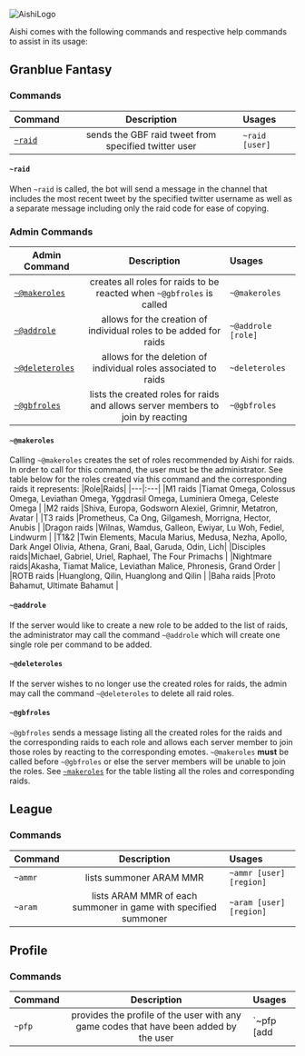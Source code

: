 ![AishiLogo](https://user-images.githubusercontent.com/67992204/103492314-01a8cd00-4df8-11eb-81e4-5e0d6358e108.png)


Aishi comes with the following commands and respective help commands to assist in its usage:

## **Granblue Fantasy**
### Commands

|Command                                                 |Description                                         |Usages            |
|---|:---:|:---|
|[`~raid`](https://ailurose.github.io/aishi/commands#raid)|sends the GBF raid tweet from specified twitter user|`~raid [user]`    |

#### `~raid`
When `~raid` is called, the bot will send a message in the channel that includes the most recent tweet by the specified twitter username as well as a separate message including only the raid code for ease of copying.

### **Admin Commands**

|Admin Command  |Description                                                                    |Usages            |
|---|:---:|:---|
|[`~@makeroles`](https://ailurose.github.io/aishi/commands#makeroles)    |creates all roles for raids to be reacted when `~@gbfroles` is called          |`~@makeroles`     |
|[`~@addrole`](https://ailurose.github.io/aishi/commands#addrole)        |allows for the creation of individual roles to be added for raids              |`~@addrole [role]`|
|[`~@deleteroles`](https://ailurose.github.io/aishi/commands#deleteroles)|allows for the deletion of individual roles associated to raids                |`~deleteroles`    |
|[`~@gbfroles`](https://ailurose.github.io/aishi/commands#gbfroles)      |lists the created roles for raids and allows server members to join by reacting|`~@gbfroles`      |

#### `~@makeroles`
Calling `~@makeroles` creates the set of roles recommended by Aishi for raids. In order to call for this command, the user must be the administrator. See table below for the roles created via this command and the corresponding raids it represents:
|Role|Raids|
|---|:---|
|M1 raids       |Tiamat Omega, Colossus Omega, Leviathan Omega, Yggdrasil Omega, Luminiera Omega, Celeste Omega                 |
|M2 raids       |Shiva, Europa, Godsworn Alexiel, Grimnir, Metatron, Avatar                                                     |
|T3 raids       |Prometheus, Ca Ong, Gilgamesh, Morrigna, Hector, Anubis                                                        |
|Dragon raids   |Wilnas, Wamdus, Galleon, Ewiyar, Lu Woh, Fediel, Lindwurm                                                      |
|T1&2           |Twin Elements, Macula Marius, Medusa, Nezha, Apollo, Dark Angel Olivia, Athena, Grani, Baal, Garuda, Odin, Lich|
|Disciples raids|Michael, Gabriel, Uriel, Raphael, The Four Primachs                                                            |
|Nightmare raids|Akasha, Tiamat Malice, Leviathan Malice, Phronesis, Grand Order                                                |
|ROTB raids     |Huanglong, Qilin, Huanglong and Qilin                                                                          |
|Baha raids     |Proto Bahamut, Ultimate Bahamut                                                                                |

#### `~@addrole`
If the server would like to create a new role to be added to the list of raids, the administrator may call the command `~@addrole` which will create one single role per command to be added.

#### `~@deleteroles`
If the server wishes to no longer use the created roles for raids, the admin may call the command `~@deleteroles` to delete all raid roles.

#### `~@gbfroles`
`~@gbfroles` sends a message listing all the created roles for the raids and the corresponding raids to each role and allows each server member to join those roles by reacting to the corresponding emotes. `~@makeroles` **must** be called before `~@gbfroles` or else the server members will be unable to join the roles. See [`~makeroles`](https://ailurose.github.io/aishi/commands#makeroles) for the table listing all the roles and corresponding raids.



## **League**
### Commands

|Command|Description                                                    |Usages                 |
|---|:---:|:---|
|`~ammr`|lists summoner ARAM MMR                                        |`~ammr [user] [region]`|
|`~aram`|lists ARAM MMR of each summoner in game with specified summoner|`~aram [user] [region]`|



## **Profile**
### Commands

|Command|Description                                                                          |Usages                                                         |
|---|:---:|:---|
|`~pfp` |provides the profile of the user with any game codes that have been added by the user|`~pfp [add <title> <description> | delete <title> | deleteall]`|

